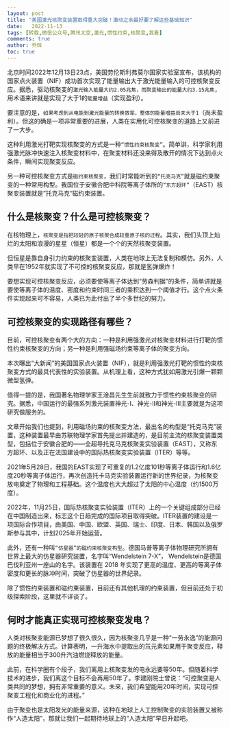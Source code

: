 ```yaml
---
layout: post
title: "美国激光核聚变装置取得重大突破！激动之余最好要了解这些基础知识"
date:   2022-11-13 
tags: [转载,微信公众号,腾讯太空,激光,惯性约束,核聚变,我看]
comments: true
author: 乔辉
toc: true
---
```


北京时间2022年12月13日23点，美国劳伦斯利弗莫尔国家实验室宣布，该机构的国家点火装置（NIF）成功首次实现了能量输出大于激光能量输入的可控核聚变反应。据悉，驱动核聚变的`激光输入能量大约2.05兆焦，而聚变输出的能量大约3.15兆焦`，用术语来讲就是实现了大于1的`能量增益`（实现盈利）。

要注意的是，`如果考虑到从电能到激光能量的转换效率，整体的能量增益尚未大于1`（尚未盈利）。但这的确是一项非常重要的进展，人类在实用化可控核聚变的道路上又前进了一大步。

<!-- more -->

这种利用激光打靶实现核聚变的方式是一种`“惯性约束核聚变”`。简单讲，科学家利用强激光脉冲快速注入核聚变材料中，在聚变材料还没来得及散开的情况下达到点火条件，瞬间实现聚变反应。

另一种可控核聚变方式是`磁约束核聚变`，我们时常能听到的`“托克马克”`就是磁约束聚变的一种常用构型。我国位于安徽合肥中科院等离子体所的`“东方超环”`（EAST）核聚变装置就是”托克马克“磁约束装置。

## 什么是核聚变？什么是可控核聚变？

在核物理上，`核聚变是指把较轻的原子核聚合成较重原子核的过程`。其实，我们头顶上灿烂的太阳和浪漫的星星（恒星）都是一个个的天然核聚变装置。

但恒星是靠自身引力约束的核聚变装置，人类在地球上无法复制和模仿。另外，人类早在1952年就实现了不可控的核聚变反应，那就是氢弹爆炸！

要想实现可控核聚变反应，必须要使等离子体达到“劳森判据”的条件，简单讲就是要使等离子体的温度、密度和约束时间三者的乘积达到一个阈值才行。这个点火条件实现起来可不容易，人类已为此付出了半个多世纪的努力。

## 可控核聚变的实现路径有哪些？

目前，可控核聚变有两个大的方向：一种是利用强激光对核聚变材料进行打靶的惯性约束核聚变的方向；另一种是利用强磁场约束等离子体的聚变方向。

本次曝出“大新闻”的美国国家点火装置（NIF），就是利用强激光打靶的惯性约束核聚变方式的最具代表性的实验装置。从机理上看，这种方式犹如用激光引爆一颗颗微型氢弹。

值得一提的是，我国著名物理学家王淦昌先生生前就致力于惯性约束核聚变的研究。据悉，中国运行的最强系列激光装置神光-I、神光-II和神光-III主要就是为这项研究做服务的。

文章开始我们也提到，利用磁场约束的核聚变方法，最出名的构型是“托克马克”装置，这种装置最早由苏联物理学家首先提出并建造的，是目前主流的核聚变装置类型，包括位于安徽合肥的——全超导托克马克核聚变实验装置（EAST），又称东方超环、以及正在法国建设中的国际热核聚变实验装置（ITER）等等。

2021年5月28日，我国的EAST实现了可重复的1.2亿度101秒等离子体运行和1.6亿度20秒等离子体运行，再次创造托卡马克实验装置运行新的世界纪录，为核聚变放电奠定了物理和工程基础。这个温度也大大超过了太阳的中心温度（约1500万度）。

2022年，11月25日，国际热核聚变实验装置（ITER）上的一个关键组成部分已经在中国制造出来，标志这个日趋完成的国际项目取得突破。ITER装置的建设是一项国际合作项目，由美国、中国、欧盟、英国、瑞士、印度、日本、韩国以及俄罗斯参与其中，计划2025年开始运营。

此外，还有一种叫`“仿星器”的磁约束核聚变构型`。德国马普等离子体物理研究所拥有世界上最大的仿星器研究装置，名字叫“Wendelstein 7-X”， Wendelstein是德国巴伐利亚州一座山的名字。该装置在 2018 年实现了更高的温度、更高的等离子体密度和更长的脉冲时间，突破了仿星器的世界纪录。

除了惯性约束装置和磁约束装置，目前还有其他机理的约束装置，但目前还处于初级探索阶段，这里就不详谈了。

## 何时才能真正实现可控核聚变发电？

人类对核聚变能源已梦想了很久很久，因为核聚变几乎是一种“一劳永逸”的能源问题的终极解决方式。计算表明，一升海水中提取出的氘元素如果用于聚变反应，释放的能量相当于300升汽油燃烧释放的能量。

此前，在科学圈有个段子，我们离用上核聚变发的电永远要等50年。但随着科学技术的进步，我们离这个目标不会再用50年了。李建刚院士曾说：“可控聚变是人类共同的梦想，拥有非常重要的意义。未来，我们希望能用20年时间，实现可控聚变工程化和商业化的进程。”

由于聚变也是太阳发光的能量来源，这种在地球上人工控制聚变的实验装置又被称作“人造太阳”，那就让我们一起期待地球上的“人造太阳”早日升起吧。
